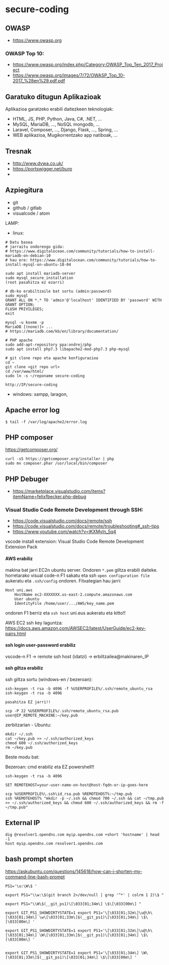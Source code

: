 # secure-coding

## OWASP

- https://www.owasp.org

### OWASP Top 10:

- https://www.owasp.org/index.php/Category:OWASP_Top_Ten_2017_Project
- https://www.owasp.org/images/7/72/OWASP_Top_10-2017_%28en%29.pdf.pdf

## Garatuko ditugun Aplikazioak

Aplikazioa garatzeko erabili daitezkeen teknologiak: 

- HTML, JS, PHP, Python, Java, C#, .NET, ... 
- MySQL, MariaDB, ..., NoSQL mongodb, ...
- Laravel, Composer, ..., Django, Flask, ..., Spring, ...
- WEB aplikazioa, Mugikorrentzako app natiboak, ...

## Tresnak

- http://www.dvwa.co.uk/
- https://portswigger.net/burp
- 

## Azpiegitura

- git
- github / gitlab
- visualcode / atom


LAMP:
- linux: 
```
# Datu basea
# jarraitu ondorengo gida:
# https://www.digitalocean.com/community/tutorials/how-to-install-mariadb-on-debian-10
# hau ere: https://www.digitalocean.com/community/tutorials/how-to-install-mysql-on-ubuntu-18-04

sudo apt install mariadb-server
sudo mysql_secure_installation
(root pasahitza ez ezarri)

# db-ko erabiltzaile bat sortu (admin:password)
sudo mysql
GRANT ALL ON *.* TO 'admin'@'localhost' IDENTIFIED BY 'password' WITH GRANT OPTION;
FLUSH PRIVILEGES;
exit

mysql -u koxme -p
MariaDB [(none)]> ...
# https://mariadb.com/kb/en/library/documentation/

# PHP apache
sudo add-apt-repository ppa:ondrej/php
sudo apt install php7.3 libapache2-mod-php7.3 php-mysql

# git clone repo eta apache konfigurazioa
cd ~
git clone <git repo url>
cd /var/www/html/
sudo ln -s ~/reponame secure-coding

http://IP/secure-coding
```

- windows: xampp, laragon, 

## Apache error log

```$ tail -f /var/log/apache2/error.log```

## PHP composer

https://getcomposer.org/

```
curl -sS https://getcomposer.org/installer | php
sudo mv composer.phar /usr/local/bin/composer
```

## PHP Debuger

- https://marketplace.visualstudio.com/items?itemName=felixfbecker.php-debug

### Visual Studio Code Remote Development through SSH:
- https://code.visualstudio.com/docs/remote/ssh
- https://code.visualstudio.com/docs/remote/troubleshooting#_ssh-tips
- https://www.youtube.com/watch?v=lKXMyln_5q4

vscode install extension: Visual Studio Code Remote Development Extension Pack

#### AWS erabiliz

makina bat jarri EC2n ubuntu server. Ondoren ```*.pem``` giltza erabili daiteke. horretarako visual code-n F1 sakatu eta ssh ```open configuration file``` aukeratu eta ```.ssh/config``` ondoren. Fitxategian hau jarri:
```
Host uni.aws
    HostName ec2-XXXXXXX.us-east-2.compute.amazonaws.com
    User ubuntu
    IdentityFile /home/user/.../AWS/key_name.pem
```
ondoren F1 berriz eta ```ssh host``` uni.eus aukeratu eta kitto!!

AWS EC2 ssh key laguntza: https://docs.aws.amazon.com/AWSEC2/latest/UserGuide/ec2-key-pairs.html

#### ssh login user-password erabiliz

vscode-n F1 -> remote ssh host (idatzi) -> erbiltzailea@makinaren_IP

#### ssh giltza erabiliz

ssh giltza sortu (windows-en / bezeroan):
```
ssh-keygen -t rsa -b 4096 -f %USERPROFILE%/.ssh/remote_ubuntu_rsa
ssh-keygen -t rsa -b 4096

pasahitza EZ jarri!!

scp -P 22 %USERPROFILE%/.ssh/remote_ubuntu_rsa.pub user@IP_REMOTE_MACHINE:~/key.pub
```

zerbitzarian - Ubuntu:
```
mkdir ~/.ssh
cat ~/key.pub >> ~/.ssh/authorized_keys
chmod 600 ~/.ssh/authorized_keys
rm ~/key.pub
```

Beste modu bat:

Bezeroan:
cmd erabiliz eta EZ powershell!!
```
ssh-keygen -t rsa -b 4096
```
```
SET REMOTEHOST=your-user-name-on-host@host-fqdn-or-ip-goes-here

scp %USERPROFILE%\.ssh\id_rsa.pub %REMOTEHOST%:~/tmp.pub
ssh %REMOTEHOST% "mkdir -p ~/.ssh && chmod 700 ~/.ssh && cat ~/tmp.pub >> ~/.ssh/authorized_keys && chmod 600 ~/.ssh/authorized_keys && rm -f ~/tmp.pub"
```

## External IP

```
dig @resolver1.opendns.com myip.opendns.com +short 'hostname' | head -1
host myip.opendns.com resolver1.opendns.com
```

## bash prompt shorten

https://askubuntu.com/questions/145618/how-can-i-shorten-my-command-line-bash-prompt

```
PS1='\u:\W\$ '

export PS1="\\w:\$(git branch 2>/dev/null | grep '^*' | colrm 1 2)\$ "

export PS1="\\W\$(__git_ps1)\[\033[01;34m\] \$\[\033[00m\] "

export GIT_PS1_SHOWDIRTYSTATE=1 export PS1='\[\033[01;32m\]\u@\h\[\033[01;34m\] \w\[\033[01;33m\]$(__git_ps1)\[\033[01;34m\] \$\[\033[00m\] '

export GIT_PS1_SHOWDIRTYSTATE=1 export PS1='\[\033[01;32m\]\u@\h\[\033[01;34m\] \W\[\033[01;33m\]$(__git_ps1)\[\033[01;34m\] \$\[\033[00m\] '


export GIT_PS1_SHOWDIRTYSTATE=1 export PS1='\[\033[01;34m\] \W\[\033[01;33m\]$(__git_ps1)\[\033[01;34m\] \$\[\033[00m\] '

```




